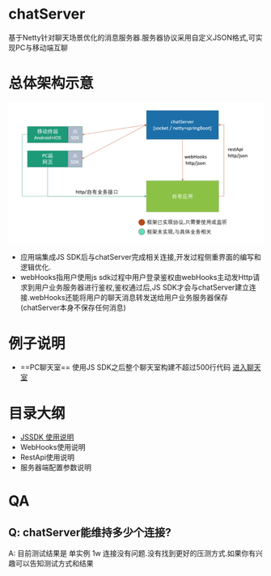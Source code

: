 # chatServer
基于Netty针对聊天场景优化的消息服务器.服务器协议采用自定义JSON格式,可实现PC与移动端互聊


# 总体架构示意
![架构示意图](https://github.com/zhangjianying/chatServer/raw/master/doc/main.png)

* 应用端集成JS SDK后与chatServer完成相关连接,开发过程侧重界面的编写和逻辑优化.
* webHooks指用户使用js sdk过程中用户登录鉴权由webHooks主动发Http请求到用户业务服务器进行鉴权,鉴权通过后,JS SDK才会与chatServer建立连接.webHooks还能将用户的聊天消息转发送给用户业务服务器保存(chatServer本身不保存任何消息)


# 例子说明
* ==PC聊天室== 使用JS SDK之后整个聊天室构建不超过500行代码 [进入聊天室](https://zhangjianying.github.io/chatServer/jsSdk/index.html)


# 目录大纲

* [JSSDK 使用说明](doc/jssdk.md)
* WebHooks使用说明
* RestApi使用说明
* 服务器端配置参数说明


# QA

## Q: chatServer能维持多少个连接?
A: 目前测试结果是 单实例 1w 连接没有问题.没有找到更好的压测方式.如果你有兴趣可以告知测试方式和结果